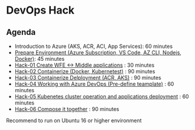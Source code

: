 # DevOps Hack

## Agenda

- Introduction to Azure (AKS, ACR, ACI, App Services): 60 minutes
- [Prepare Environment (Azure Subscription, VS Code, AZ CLI, Nodejs, Docker)](/PrepareEnvironment.md): 45 minutes
- [Hack-01 Create WFE <-> Middle applications](/Hack-01.md) : 30 minutes
- [Hack-02 Containerize (Docker, Kubernetest)](/Hack-02.md) : 90 minutes
- [Hack-03 Containerize Delployment (ACR, AKS)](/Hack-03.md) : 90 minutes
- [Hack-04 Working with Azure DevOps (Pre-define teamplate)](/Hack-04.md) : 60 minutes
- [Hack-05 Kubenetes cluster operation and applications deployment](/Hack-05.md) : 60 minutes
- [Hack-06 Compose it together](/Hack-06) : 90 minutes

Recommend to run on Ubuntu 16 or higher environment

